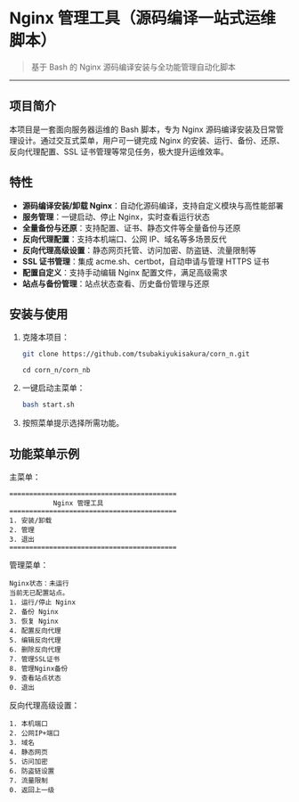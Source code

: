 # Nginx 管理工具（源码编译一站式运维脚本）

> 基于 Bash 的 Nginx 源码编译安装与全功能管理自动化脚本

---

## 项目简介

本项目是一套面向服务器运维的 Bash 脚本，专为 Nginx 源码编译安装及日常管理设计。通过交互式菜单，用户可一键完成 Nginx 的安装、运行、备份、还原、反向代理配置、SSL 证书管理等常见任务，极大提升运维效率。

## 特性

- **源码编译安装/卸载 Nginx**：自动化源码编译，支持自定义模块与高性能部署
- **服务管理**：一键启动、停止 Nginx，实时查看运行状态
- **全量备份与还原**：支持配置、证书、静态文件等全量备份与还原
- **反向代理配置**：支持本机端口、公网 IP、域名等多场景反代
- **反向代理高级设置**：静态网页托管、访问加密、防盗链、流量限制等
- **SSL 证书管理**：集成 acme.sh、certbot，自动申请与管理 HTTPS 证书
- **配置自定义**：支持手动编辑 Nginx 配置文件，满足高级需求
- **站点与备份管理**：站点状态查看、历史备份管理与还原

## 安装与使用

1. 克隆本项目：
   ```bash
   git clone https://github.com/tsubakiyukisakura/corn_n.git
   ```
   ```
   cd corn_n/corn_nb
   ```
2. 一键启动主菜单：
   ```bash
   bash start.sh
   ```
3. 按照菜单提示选择所需功能。

## 功能菜单示例

主菜单：
```
==========================================
           Nginx 管理工具
==========================================
1. 安装/卸载
2. 管理
3. 退出
==========================================
```

管理菜单：
```
Nginx状态：未运行
当前无已配置站点。
1. 运行/停止 Nginx
2. 备份 Nginx
3. 恢复 Nginx
4. 配置反向代理
5. 编辑反向代理
6. 删除反向代理
7. 管理SSL证书
8. 管理Nginx备份
9. 查看站点状态
0. 退出
```

反向代理高级设置：
```
1. 本机端口
2. 公网IP+端口
3. 域名
4. 静态网页
5. 访问加密
6. 防盗链设置
7. 流量限制
0. 返回上一级
```

